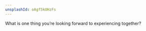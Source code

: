 ```yaml
---
unsplashId: oAgf5kUHzFs
---
```


What is one thing you’re looking forward to experiencing together?

